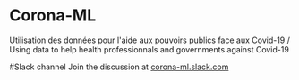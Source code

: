# Corona-ML
Utilisation des données pour l'aide aux pouvoirs publics face aux Covid-19 / Using data to help health professionnals and governments against Covid-19 


#Slack channel
Join the discussion at [corona-ml.slack.com](corona-ml.slack.com)
